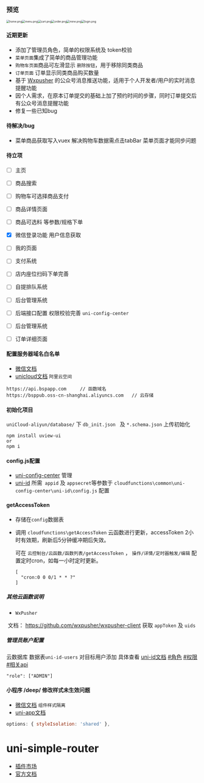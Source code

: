 ### 预览

<img src="https://github.com/wsz987/uniapp_order_online/blob/main/static/preview/home.png?raw=true" alt="home.png" style="zoom:50%;" /><img src="https://github.com/wsz987/uniapp_order_online/blob/main/static/preview/menu.png?raw=true" alt="menu.png" style="zoom:50%;" /><img src="https://github.com/wsz987/uniapp_order_online/blob/main/static/preview/cart.png?raw=true" alt="cart.png" style="zoom:50%;" /><img src="https://github.com/wsz987/uniapp_order_online/blob/main/static/preview/order.png?raw=true" alt="order.png" style="zoom:50%;" /><img src="https://github.com/wsz987/uniapp_order_online/blob/main/static/preview/mine.png?raw=true" alt="mine.png" style="zoom:50%;" /><img src="https://github.com/wsz987/uniapp_order_online/blob/main/static/preview/login.png?raw=true" alt="login.png" style="zoom:50%;" />

#### 近期更新

- 添加了管理员角色，简单的权限系统及 token校验
- `菜单页面`集成了简单的商品管理功能
- `购物车页面`商品可左滑显示 `删除按钮`，用于移除同类商品
- `订单页面` 订单显示同类商品购买数量
- 基于 [Wxpusher](https://github.com/wxpusher/wxpusher-client) 的公众号消息推送功能，适用于个人开发者/用户的实时消息提醒功能
- 因个人需求，在原本订单提交的基础上加了预约时间的步骤，同时订单提交后有公众号消息提醒功能
- 修复一些已知bug



#### 待解决/bug

- 菜单商品获取写入vuex  解决购物车数据需点击tabBar 菜单页面才能同步问题

  

#### 待立项	

- [ ] 主页
- [ ] 商品搜索
- [ ] 购物车可选择商品支付
- [ ] 商品详情页面
- [ ] 商品可选料 等参数/规格下单
- [x] 微信登录功能 用户信息获取
- [ ] 我的页面
- [ ] 支付系统
- [ ] 店内座位扫码下单完善
- [ ] 自提排队系统
- [ ] 后台管理系统
- [ ] 后端接口配置 权限校验完善  `uni-config-center`
- [ ] 后台管理系统
- [ ] 订单详细页面



#### 配置服务器域名白名单

- [微信文档](https://developers.weixin.qq.com/miniprogram/dev/framework/ability/network.html)
- [unicloud文档](https://uniapp.dcloud.io/uniCloud/quickstart?id=useinmp) `阿里云空间 `

```
https://api.bspapp.com     // 函数域名
https://bsppub.oss-cn-shanghai.aliyuncs.com   // 云存储
```



#### 初始化项目

`uniCloud-aliyun/database/`  下 `db_init.json `  及  `*.schema.json`  上传初始化

```
npm install uview-ui 
or
npm i
```



#### config.js配置

- [uni-config-center](https://uniapp.dcloud.net.cn/uniCloud/uni-config-center.html)  管理
- [uni-id](https://uniapp.dcloud.net.cn/uniCloud/uni-id.html)  所需` appid`  及 `appsecret`等参数于 `cloudfunctions\common\uni-config-center\uni-id\config.js` 配置




#### getAccessToken

- 存储在`config`数据表 

- 调用  `cloudfunctions\getAccessToken`  云函数进行更新，accessToken 2小时有效期，刷新后5分钟缓冲期后失效。

  可在 `云控制台/云函数/函数列表/getAccessToken` ， `操作/详情/定时器触发/编辑` 配置定时cron，如每一小时定时更新。

  ```
  [
    "cron:0 0 0/1 * * ?"
  ]
  ```



##### 其他云函数说明

- `WxPusher` 

​		文档： https://github.com/wxpusher/wxpusher-client  获取 `appToken`  及 `uids`



##### 管理员账户配置

云数据库 数据表`uni-id-users` 对目标用户添加  具体查看 [uni-id文档](https://uniapp.dcloud.io/uniCloud/uni-id.html)  [#角色](https://uniapp.dcloud.io/uniCloud/uni-id.html#%E8%A7%92%E8%89%B2)  [#权限](https://uniapp.dcloud.io/uniCloud/uni-id.html#%E6%9D%83%E9%99%90)  [#相关api](https://uniapp.dcloud.io/uniCloud/uni-id.html#rbac-api)

```
"role": ["ADMIN"]
```



#### 小程序 /deep/ 修改样式未生效问题

- [微信文档](https://developers.weixin.qq.com/miniprogram/dev/framework/custom-component/wxml-wxss.html)  `组件样式隔离`
- [uni-app文档](https://uniapp.dcloud.io/vue-api?id=%e5%85%b6%e4%bb%96%e9%85%8d%e7%bd%ae)

```js
options: { styleIsolation: 'shared' },
```



# uni-simple-router

- [插件市场](https://ext.dcloud.net.cn/plugin?id=578)
- [官方文档](https://hhyang.cn/v2/start/quickstart.html)

